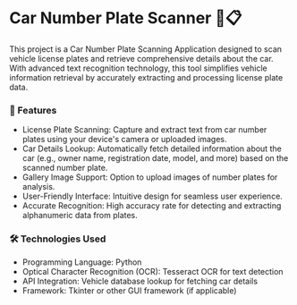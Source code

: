 
# Car Number Plate Scanner 🚗📋

This project is a Car Number Plate Scanning Application designed to scan vehicle license plates and retrieve comprehensive details about the car. With advanced text recognition technology, this tool simplifies vehicle information retrieval by accurately extracting and processing license plate data.

### 🔑 Features
* License Plate Scanning: Capture and extract text from car number plates using your device's camera or uploaded images.
* Car Details Lookup: Automatically fetch detailed information about the car (e.g., owner name, registration date, model, and more) based on the scanned number plate.
* Gallery Image Support: Option to upload images of number plates for analysis.
* User-Friendly Interface: Intuitive design for seamless user experience.
* Accurate Recognition: High accuracy rate for detecting and extracting alphanumeric data from plates.
### 🛠️ Technologies Used
* Programming Language: Python
* Optical Character Recognition (OCR): Tesseract OCR for text detection
* API Integration: Vehicle database lookup for fetching car details
* Framework: Tkinter or other GUI framework (if applicable)

